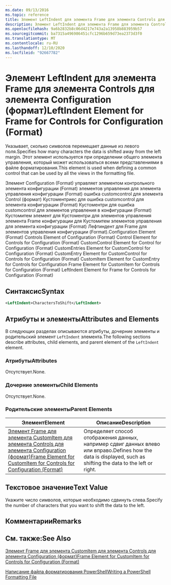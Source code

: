 ```yaml
---
ms.date: 09/13/2016
ms.topic: reference
title: Элемент LeftIndent для элемента Frame для элемента Controls для элемента Configuration (формат)
description: Элемент LeftIndent для элемента Frame для элемента Controls для элемента Configuration (формат)
ms.openlocfilehash: 9a6b2832b8c06d4217e743a2a13958b883959b57
ms.sourcegitcommit: ba7315a496986451cfc1296b659d73ea2373d3f0
ms.translationtype: MT
ms.contentlocale: ru-RU
ms.lasthandoff: 12/10/2020
ms.locfileid: "92667782"
---
```

# <a name="leftindent-element-for-frame-for-controls-for-configuration-format"></a><span data-ttu-id="76eed-103">Элемент LeftIndent для элемента Frame для элемента Controls для элемента Configuration (формат)</span><span class="sxs-lookup"><span data-stu-id="76eed-103">LeftIndent Element for Frame for Controls for Configuration (Format)</span></span>

<span data-ttu-id="76eed-104">Указывает, сколько символов перемещает данные из левого поля.</span><span class="sxs-lookup"><span data-stu-id="76eed-104">Specifies how many characters the data is shifted away from the left margin.</span></span> <span data-ttu-id="76eed-105">Этот элемент используется при определении общего элемента управления, который может использоваться всеми представлениями в файле форматирования.</span><span class="sxs-lookup"><span data-stu-id="76eed-105">This element is used when defining a common control that can be used by all the views in the formatting file.</span></span>

<span data-ttu-id="76eed-106">Элемент Configuration (Format) управляет элементом контрольного элемента конфигурации (Format) элементов управления для элемента управления конфигурации (Format) ошибка customcontrol для элемента Control (формат) Кустоментриес для ошибка customcontrol для элемента конфигурации (Format) Кустоментри для ошибка customcontrol для элементов управления в конфигурации (Format) Кустомитем элемент для Кустоментри для элементов управления элемента Frame конфигурации для Кустомитем элементов управления для элемента конфигурации (Format) Лефтиндент для Frame для элементов управления конфигурации (Format).</span><span class="sxs-lookup"><span data-stu-id="76eed-106">Configuration Element (Format) Controls Element of Configuration (Format) Control Element for Controls for Configuration (Format) CustomControl Element for Control for Configuration (Format) CustomEntries Element for CustomControl for Configuration (Format) CustomEntry Element for CustomControl for Controls for Configuration (Format) CustomItem Element for CustomEntry for Controls for Configuration Frame Element for CustomItem for Controls for Configuration (Format) LeftIndent Element for Frame for Controls for Configuration (Format)</span></span>

## <a name="syntax"></a><span data-ttu-id="76eed-107">Синтаксис</span><span class="sxs-lookup"><span data-stu-id="76eed-107">Syntax</span></span>

```xml
<LeftIndent>CharactersToShift</LeftIndent>
```

## <a name="attributes-and-elements"></a><span data-ttu-id="76eed-108">Атрибуты и элементы</span><span class="sxs-lookup"><span data-stu-id="76eed-108">Attributes and Elements</span></span>

<span data-ttu-id="76eed-109">В следующих разделах описываются атрибуты, дочерние элементы и родительский элемент `LeftIndent` элемента.</span><span class="sxs-lookup"><span data-stu-id="76eed-109">The following sections describe attributes, child elements, and parent element of the `LeftIndent` element.</span></span>

### <a name="attributes"></a><span data-ttu-id="76eed-110">Атрибуты</span><span class="sxs-lookup"><span data-stu-id="76eed-110">Attributes</span></span>

<span data-ttu-id="76eed-111">Отсутствует.</span><span class="sxs-lookup"><span data-stu-id="76eed-111">None.</span></span>

### <a name="child-elements"></a><span data-ttu-id="76eed-112">Дочерние элементы</span><span class="sxs-lookup"><span data-stu-id="76eed-112">Child Elements</span></span>

<span data-ttu-id="76eed-113">Отсутствует.</span><span class="sxs-lookup"><span data-stu-id="76eed-113">None.</span></span>

### <a name="parent-elements"></a><span data-ttu-id="76eed-114">Родительские элементы</span><span class="sxs-lookup"><span data-stu-id="76eed-114">Parent Elements</span></span>

|<span data-ttu-id="76eed-115">Элемент</span><span class="sxs-lookup"><span data-stu-id="76eed-115">Element</span></span>|<span data-ttu-id="76eed-116">Описание</span><span class="sxs-lookup"><span data-stu-id="76eed-116">Description</span></span>|
|-------------|-----------------|
|[<span data-ttu-id="76eed-117">Элемент Frame для элемента CustomItem для элемента Controls для элемента Configuration (формат)</span><span class="sxs-lookup"><span data-stu-id="76eed-117">Frame Element for CustomItem for Controls for Configuration (Format)</span></span>](./frame-element-for-customitem-for-controls-for-configuration-format.md)|<span data-ttu-id="76eed-118">Определяет способ отображения данных, например сдвиг данных влево или вправо.</span><span class="sxs-lookup"><span data-stu-id="76eed-118">Defines how the data is displayed, such as shifting the data to the left or right.</span></span>|

## <a name="text-value"></a><span data-ttu-id="76eed-119">Текстовое значение</span><span class="sxs-lookup"><span data-stu-id="76eed-119">Text Value</span></span>

<span data-ttu-id="76eed-120">Укажите число символов, которые необходимо сдвинуть слева.</span><span class="sxs-lookup"><span data-stu-id="76eed-120">Specify the number of characters that you want to shift the data to the left.</span></span>

## <a name="remarks"></a><span data-ttu-id="76eed-121">Комментарии</span><span class="sxs-lookup"><span data-stu-id="76eed-121">Remarks</span></span>

## <a name="see-also"></a><span data-ttu-id="76eed-122">См. также:</span><span class="sxs-lookup"><span data-stu-id="76eed-122">See Also</span></span>

[<span data-ttu-id="76eed-123">Элемент Frame для элемента CustomItem для элемента Controls для элемента Configuration (формат)</span><span class="sxs-lookup"><span data-stu-id="76eed-123">Frame Element for CustomItem for Controls for Configuration (Format)</span></span>](./frame-element-for-customitem-for-controls-for-configuration-format.md)

[<span data-ttu-id="76eed-124">Написание файла форматирования PowerShell</span><span class="sxs-lookup"><span data-stu-id="76eed-124">Writing a PowerShell Formatting File</span></span>](./writing-a-powershell-formatting-file.md)
